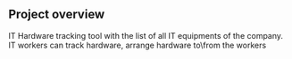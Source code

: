 ## Project overview

IT Hardware tracking tool with the list of all IT equipments of the company.
IT workers can track hardware, arrange hardware to\from the workers


